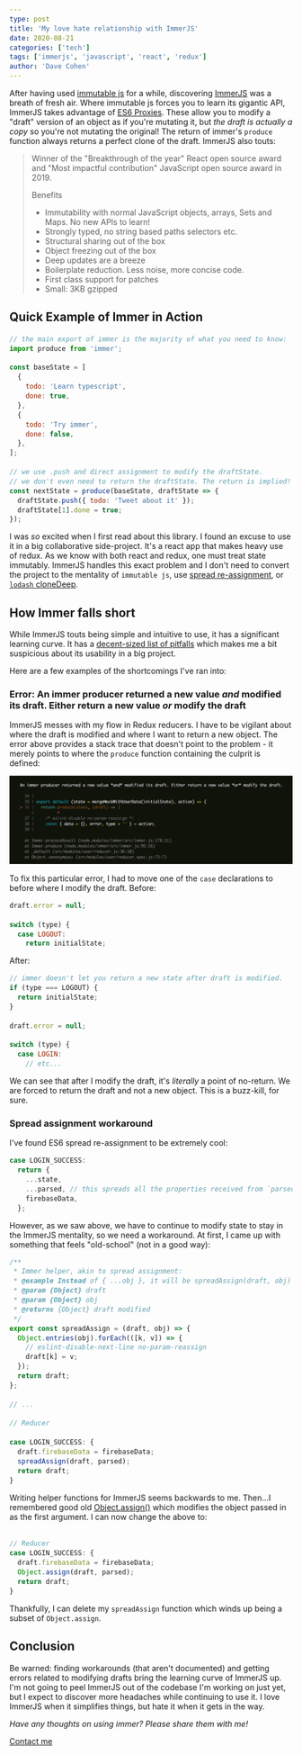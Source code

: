```yaml
---
type: post
title: 'My love hate relationship with ImmerJS'
date: 2020-08-21
categories: ['tech']
tags: ['immerjs', 'javascript', 'react', 'redux']
author: 'Dave Cohen'
---
```


After having used [immutable js](https://immutable-js.github.io/immutable-js/docs/#/) for a while, discovering [ImmerJS](https://immerjs.github.io/immer/docs/introduction) was a breath of fresh air. Where immutable js forces you to learn its gigantic API, ImmerJS takes advantage of [ES6 Proxies](https://developer.mozilla.org/en-US/docs/Web/JavaScript/Reference/Global_Objects/Proxy). These allow you to modify a "draft" version of an object as if you're mutating it, but _the draft is actually a copy_ so you're not mutating the original! The return of immer's `produce` function always returns a perfect clone of the draft. ImmerJS also touts:

> Winner of the "Breakthrough of the year" React open source award and "Most impactful contribution" JavaScript open source award in 2019.
>
> Benefits
>
> - Immutability with normal JavaScript objects, arrays, Sets and Maps. No new APIs to learn!
> - Strongly typed, no string based paths selectors etc.
> - Structural sharing out of the box
> - Object freezing out of the box
> - Deep updates are a breeze
> - Boilerplate reduction. Less noise, more concise code.
> - First class support for patches
> - Small: 3KB gzipped

## Quick Example of Immer in Action

```js
// the main export of immer is the majority of what you need to know:
import produce from 'immer';

const baseState = [
  {
    todo: 'Learn typescript',
    done: true,
  },
  {
    todo: 'Try immer',
    done: false,
  },
];

// we use .push and direct assignment to modify the draftState.
// we don't even need to return the draftState. The return is implied!
const nextState = produce(baseState, draftState => {
  draftState.push({ todo: 'Tweet about it' });
  draftState[1].done = true;
});
```

I was _so_ excited when I first read about this library. I found an excuse to use it in a big collaborative side-project. It's a react app that makes heavy use of redux. As we know with both react and redux, one must treat state immutably. ImmerJS handles this exact problem and I don't need to convert the project to the mentality of `immutable js`, use [spread re-assignment](https://developer.mozilla.org/en-US/docs/Web/JavaScript/Reference/Operators/Spread_syntax), or [`lodash` cloneDeep](https://lodash.com/docs#cloneDeep).

## How Immer falls short

While ImmerJS touts being simple and intuitive to use, it has a significant learning curve. It has a [decent-sized list of pitfalls](https://immerjs.github.io/immer/docs/pitfalls) which makes me a bit suspicious about its usability in a big project.

Here are a few examples of the shortcomings I've ran into:

### Error: An immer producer returned a new value _and_ modified its draft. Either return a new value _or_ modify the draft

ImmerJS messes with my flow in Redux reducers. I have to be vigilant about where the draft is modified and where I want to return a new object. The error above provides a stack trace that doesn't point to the problem - it merely points to where the `produce` function containing the culprit is defined:

![immer-error.png](immer-error.png)

To fix this particular error, I had to move one of the `case` declarations to before where I modify the draft. Before:

```js
draft.error = null;

switch (type) {
  case LOGOUT:
    return initialState;
```

After:

```js
// immer doesn't let you return a new state after draft is modified.
if (type === LOGOUT) {
  return initialState;
}

draft.error = null;

switch (type) {
  case LOGIN:
    // etc...
```

We can see that after I modify the draft, it's _literally_ a point of no-return. We are forced to return the draft and not a new object. This is a buzz-kill, for sure.

### Spread assignment workaround

I've found ES6 spread re-assignment to be extremely cool:

```js
case LOGIN_SUCCESS:
  return {
    ...state,
    ...parsed, // this spreads all the properties received from `parsed` into new state
    firebaseData,
  };
```

However, as we saw above, we have to continue to modify state to stay in the ImmerJS mentality, so we need a workaround. At first, I came up with something that feels "old-school" (not in a good way):

```js
/**
 * Immer helper, akin to spread assignment:
 * @example Instead of { ...obj }, it will be spreadAssign(draft, obj)
 * @param {Object} draft
 * @param {Object} obj
 * @returns {Object} draft modified
 */
export const spreadAssign = (draft, obj) => {
  Object.entries(obj).forEach(([k, v]) => {
    // eslint-disable-next-line no-param-reassign
    draft[k] = v;
  });
  return draft;
};

// ...

// Reducer

case LOGIN_SUCCESS: {
  draft.firebaseData = firebaseData;
  spreadAssign(draft, parsed);
  return draft;
}
```

Writing helper functions for ImmerJS seems backwards to me. Then...I remembered good old [Object.assign()](https://developer.mozilla.org/en-US/docs/Web/JavaScript/Reference/Global_Objects/Object/assign) which modifies the object passed in as the first argument. I can now change the above to:

```js

// Reducer
case LOGIN_SUCCESS: {
  draft.firebaseData = firebaseData;
  Object.assign(draft, parsed);
  return draft;
}
```

Thankfully, I can delete my `spreadAssign` function which winds up being a subset of `Object.assign`.

## Conclusion

Be warned: finding workarounds (that aren't documented) and getting errors related to modifying drafts bring the learning curve of ImmerJS up. I'm not going to peel ImmerJS out of the codebase I'm working on just yet, but I expect to discover more headaches while continuing to use it. I love ImmerJS when it simplifies things, but hate it when it gets in the way.

_Have any thoughts on using immer? Please share them with me!_

[Contact me](/contact)
